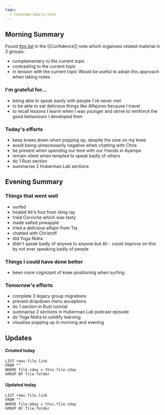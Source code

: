 ```yaml
---
tags:
  - calendar/daily-note
---
```


## Morning Summary

Found [this list](https://we.riseup.net/sotfe/confidence) in the [[Confidence]] note which organises related material in 3 groups:

- complementary to the current topic
- contrasting to the current topic
- in tension with the current topic
  Would be useful to adopt this approach when taking notes

### I'm grateful for...

- being able to speak easily with people I've never met
- to be able to eat delicious things like Alfajores because I travel
- to recall lessons I learnt when I was younger and strive to reinforce the good behaviours I developed then

### Today's efforts

- keep knees down when popping up, despite the sore on my knee
- avoid being unnecessarily negative when chatting with Chris
- be present when spending our time with our friends in Ayampe
- remain silent when tempted to speak badly of others
- do 1 Rust section
- summarise 2 Huberman Lab sections

## Evening Summary

### Things that went well

- surfed
- healed Ali's foot from sting ray
- tried Corviche which was tasty
- made salted pineapple
- tried a delicious alfajor from Tia
- chatted with Christoff
- did Yoga Nidra
- didn't speak badly of anyone to anyone but Ali - could improve on this by not ever speaking badly of people

### Things I could have done better

- been more cognizant of knee positioning when surfing

### Tomorrow's efforts

- complete 3 legacy group migrations
- prevent dropdown menu exceptions
- do 1 section in Rust tutorial
- summarise 2 sections in Huberman Lab podcast episode
- do Yoga Nidra to solidify learning
- visualise popping up in morning and evening

## Updates

#### Created today

```dataview
LIST rows.file.link
FROM ""
WHERE file.cday = this.file.cday
GROUP BY file.folder
```

#### Updated today

```dataview
LIST rows.file.link
FROM ""
WHERE file.mday = this.file.cday
GROUP BY file.folder
```
